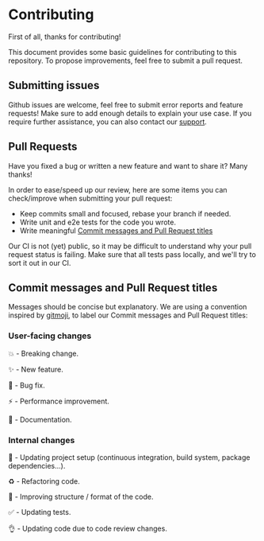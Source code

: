 # Contributing

First of all, thanks for contributing!

This document provides some basic guidelines for contributing to this repository.  To propose
improvements, feel free to submit a pull request.

## Submitting issues

Github issues are welcome, feel free to submit error reports and feature requests! Make sure to add
enough details to explain your use case. If you require further assistance, you can also contact
our [support][1].

## Pull Requests

Have you fixed a bug or written a new feature and want to share it? Many thanks!

In order to ease/speed up our review, here are some items you can check/improve when submitting your
pull request:

- Keep commits small and focused, rebase your branch if needed.
- Write unit and e2e tests for the code you wrote.
- Write meaningful [Commit messages and Pull Request
  titles](#commit-messages-and-pull-request-titles)

Our CI is not (yet) public, so it may be difficult to understand why your pull request status is
failing.  Make sure that all tests pass locally, and we'll try to sort it out in our CI.

## Commit messages and Pull Request titles

Messages should be concise but explanatory. We are using a convention inspired by [gitmoji][2], to
label our Commit messages and Pull Request titles:

### User-facing changes

💥 - Breaking change.

✨ - New feature.

🐛 - Bug fix.

⚡️ - Performance improvement.

📝 - Documentation.

### Internal changes

👷 - Updating project setup (continuous integration, build system, package dependencies...).

♻️ - Refactoring code.

🎨 - Improving structure / format of the code.

✅ - Updating tests.

👌 - Updating code due to code review changes.

[1]: https://docs.datadoghq.com/help/
[2]: https://gitmoji.carloscuesta.me/
